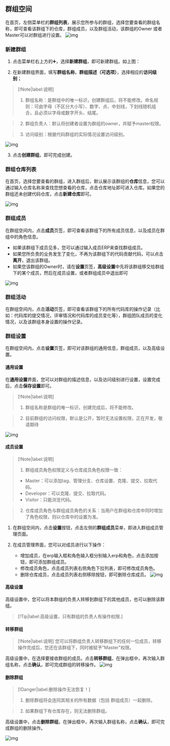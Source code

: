 ## 群组空间

在首页，左侧菜单栏的**群组列表**，展示您所参与的群组，选择您要查看的群组名称，即可查看该群组下的仓库，群组成员，以及群组活动，该群组的Owner 或者Master可以对群组进行设置。
![img](../../All-Image/team.assets/team_new.jpg)

### 新建群组

1. 点击菜单栏右上方的➕，选择**新建群组**，即可新建群组。如上图：

2. 在新建群组界面，填写**群组名称**，**群组描述（可选项）**，选择相应的**访问级别**；

>[!Note|label:说明]
>
>1. 群组名称：是群组中的唯一标识，创建群组后，将不能修改。命名规则：可由字母（不区分大小写）、数字、点、中划线，下划线随机组合，且必须以字母或数字开头、结尾。

>2. 群组负责人：默认将创建者设置为群组的owner，并赋予master权限。

>3. 访问级别：根据代码群组的实际情况设置访问级别。

![img](../../All-Image/team.assets/new_team1.jpg)

3. 点击**创建群组**，即可完成创建。

### 群组仓库列表

在首页，选择您要查看的群组，进入群组后，默认展示该群组的**仓库**信息，您可以通过输入仓库名称来查找您想查看的仓库，点击仓库地址即可进入仓库。如果您的群组还未创建代码仓库，点击**新建仓库**即可。

![img](../../All-Image/team.assets/team_repo.jpg)

### 群组成员

在群组空间内，点击**成员**页签，即可查看该群组下的所有成员信息，以及成员在群组中的角色信息。

* 如果该群组下成员见多，您可以通过输入成员ERP来查找群组成员。
* 如果您所负责的业务发生了变化，不再为该群组下的代码贡献代码，可以点击**离开**，退出该群组。
* 如果您该群组的Owner时，请在**设置**页签，**高级设置**中先将该群组移交给群组下的某个成员，然后在成员设置，或者群组成员中退出即可

![img](../../All-Image/team.assets/team_member.jpg)

### 群组活动

在群组空间内，点击**活动**页签，即可查看该群组下的所有代码库的操作记录（比如：代码库的提交情况，评审情况和代码库的成员变化等），群组团队成员的变化情况，以及该群组本身设置的操作记录。

### 群组设置

在群组空间内，点击**设置**页签，即可对该群组的通用信息，群组成员，以及高级设置。

#### 通用设置

在**通用设置**界面，您可以对群组的描述信息，以及访问级别进行设置，设置完成后，点击**保存设置**即可。

>[!Note|label:说明]
>
>1. 群组名称是群组的唯一标识，创建完成后，将不能修改。

>2. 目前群组的访问权限，默认是公开，暂时无法设置权限，正在开发，敬请期待

![img](../../All-Image/team.assets/team_setting1.jpg)

#### 成员设置

>[!Note|label:说明]
>
>1. 群组成员角色权限定义与仓库成员角色权限一致：
>
>* Master：可以添加tag、管理分支、仓库设置、克隆、提交、拉取代码。
>* Developer：可以克隆、提交、拉取代码。
>* Visitor：只能浏览代码。

>2. 仓库成员角色与群组成员角色的关系：当用户在群组和仓库中同时增加了角色权限，则以仓库中的设置为准。

1. 在群组空间内，点击**设置**按钮，点击左侧的**群组成员**菜单，即进入群组成员管理页面。

2. 在成员管理界面，您可以对成员进行以下操作：
   * 增加成员，在erp输入框和角色输入框分别输入erp和角色，点击添加按钮，即可添加群组成员。
   * 修改成员角色，点击成员列表右侧角色下拉列表，即可修改成员角色。
   * 删除仓库成员，点击成员列表右侧移除按钮，即可删除仓库成员。
     ![img](../../All-Image/team.assets/team_setting2.jpg)



#### 高级设置

高级设置中，您可以将本群组的负责人转移到群组下的其他成员，也可以删除该群组。


>[!Tip|label:高级设置，只有群组的负责人有操作权限.]

#### 转移群组

>[!Note|label:说明]
>您可以将群组负责人转移群组下的任何一位成员，转移操作完成后，您还在该群组下，同时被赋予"Master"权限。

高级设置中，在选择要接收群组的成员。点击**转移群组**，在弹出框中，再次输入群组名称，点击**确认**，即可完成群组的转移操作。
![img](../../All-Image/team.assets/team_setting3.jpg)

#### 删除群组

>[!Danger|label:删除操作无法恢复！]
>
>1. 删除群组将会连同其相关的所有数据（包括 群组成员）一起删除。

>2. 如果群组下有仓库存在，则无法删除群组。

高级设置中，点击**删除群组**，在弹出框中，再次输入群组名称，点击**确认**，即可完成群组的删除操作。

![img](../../All-Image/team.assets/team_setting4.jpg)

